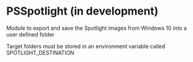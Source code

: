 # PSSpotlight (in development)

Module to export and save the Spotlight images from Windows 10 into a user defined folder

Target folders must be stored in an environment variable called SPOTLIGHT_DESTINATION
